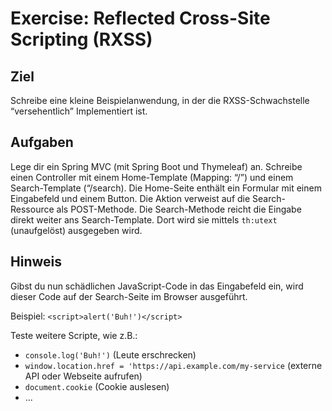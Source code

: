 # Exercise: Reflected Cross-Site Scripting (RXSS)

## Ziel
Schreibe eine kleine Beispielanwendung, in der die RXSS-Schwachstelle “versehentlich” Implementiert ist.  

## Aufgaben
Lege dir ein Spring MVC (mit Spring Boot und Thymeleaf) an.
Schreibe einen Controller mit einem Home-Template (Mapping: “/”) und einem Search-Template (“/search).
Die Home-Seite enthält ein Formular mit einem Eingabefeld und einem Button. Die Aktion verweist auf die 
Search-Ressource als POST-Methode.
Die Search-Methode reicht die Eingabe direkt weiter ans Search-Template. Dort wird sie mittels ```th:utext``` 
(unaufgelöst) ausgegeben wird.  

## Hinweis
Gibst du nun schädlichen JavaScript-Code in das Eingabefeld ein, wird dieser Code auf der Search-Seite 
im Browser ausgeführt.

Beispiel: ```<script>alert('Buh!')</script>```

Teste weitere Scripte, wie z.B.:
- ```console.log('Buh!')``` (Leute erschrecken)
- ```window.location.href = 'https://api.example.com/my-service``` (externe API oder Webseite aufrufen)
- ```document.cookie``` (Cookie auslesen)
- ...